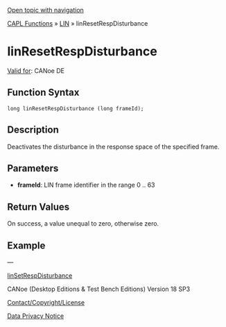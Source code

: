 [Open topic with navigation](../../../../../CANoeDEFamily.htm#Topics/CAPLFunctions/LIN/Functions/CAPLfunctionLINResetRespDisturbance.md)

[CAPL Functions](../../CAPLfunctions.md) » [LIN](../CAPLfunctionsLINOverview.md) » linResetRespDisturbance

# linResetRespDisturbance

[Valid for](../../../Shared/FeatureAvailability.md):  CANoe DE

## Function Syntax

```
long linResetRespDisturbance (long frameId);
```

## Description

Deactivates the disturbance in the response space of the specified frame.

## Parameters

- **frameId**: LIN frame identifier in the range 0 .. 63

## Return Values

On success, a value unequal to zero, otherwise zero.

## Example

—

[linSetRespDisturbance](CAPLfunctionLINSetRespDisturbance.md)

CANoe (Desktop Editions & Test Bench Editions) Version 18 SP3

[Contact/Copyright/License](../../../Shared/ContactCopyrightLicense.md)

[Data Privacy Notice](https://www.vector.com/int/en/company/get-info/privacy-policy/)
